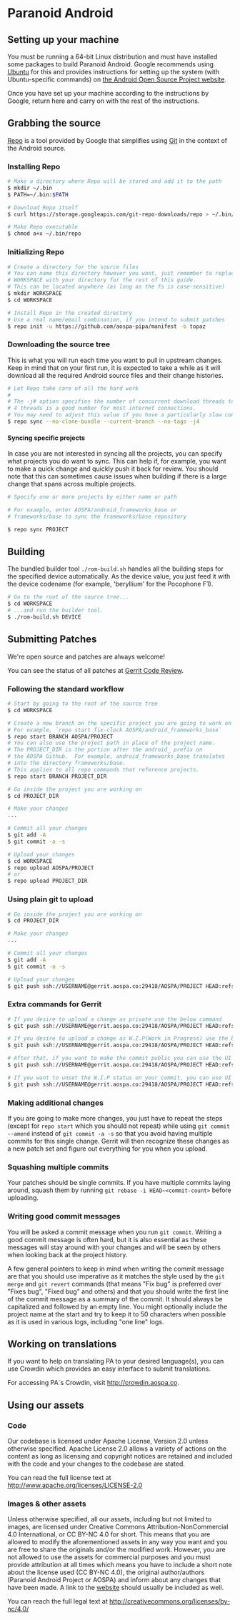 # Paranoid Android #

## Setting up your machine ##

You must be running a 64-bit Linux distribution and must have installed some packages to build
Paranoid Android. Google recommends using [Ubuntu](http://www.ubuntu.com/download/desktop) for
this and provides instructions for setting up the system (with Ubuntu-specific commands) on
[the Android Open Source Project website](https://source.android.com/source/initializing.html#setting-up-a-linux-build-environment).

Once you have set up your machine according to the instructions by Google, return here and carry
on with the rest of the instructions.

## Grabbing the source ##

[Repo](http://source.android.com/source/developing.html) is a tool provided by Google that
simplifies using [Git](http://git-scm.com/book) in the context of the Android source.

### Installing Repo ###

```bash
# Make a directory where Repo will be stored and add it to the path
$ mkdir ~/.bin
$ PATH=~/.bin:$PATH

# Download Repo itself
$ curl https://storage.googleapis.com/git-repo-downloads/repo > ~/.bin/repo

# Make Repo executable
$ chmod a+x ~/.bin/repo
```

### Initializing Repo ###

```bash
# Create a directory for the source files
# You can name this directory however you want, just remember to replace
# WORKSPACE with your directory for the rest of this guide.
# This can be located anywhere (as long as the fs is case-sensitive)
$ mkdir WORKSPACE
$ cd WORKSPACE

# Install Repo in the created directory
# Use a real name/email combination, if you intend to submit patches
$ repo init -u https://github.com/aospa-pipa/manifest -b topaz
```

### Downloading the source tree ###

This is what you will run each time you want to pull in upstream changes. Keep in mind that on your
first run, it is expected to take a while as it will download all the required Android source files
and their change histories.

```bash
# Let Repo take care of all the hard work
#
# The -j# option specifies the number of concurrent download threads to run.
# 4 threads is a good number for most internet connections.
# You may need to adjust this value if you have a particularly slow connection.
$ repo sync --no-clone-bundle --current-branch --no-tags -j4
```

#### Syncing specific projects ####

In case you are not interested in syncing all the projects, you can specify what projects you do
want to sync. This can help if, for example, you want to make a quick change and quickly push it
back for review. You should note that this can sometimes cause issues when building if there is
a large change that spans across multiple projects.

```bash
# Specify one or more projects by either name or path

# For example, enter AOSPA/android_frameworks_base or
# frameworks/base to sync the frameworks/base repository

$ repo sync PROJECT
```

## Building ##

The bundled builder tool `./rom-build.sh` handles all the building steps for the specified device
automatically. As the device value, you just feed it with the device codename (for example,
'beryllium' for the Pocophone F1).

```bash
# Go to the root of the source tree...
$ cd WORKSPACE
# ...and run the builder tool.
$ ./rom-build.sh DEVICE
```

## Submitting Patches ##

We're open source and patches are always welcome!

You can see the status of all patches at [Gerrit Code Review](https://gerrit.aospa.co/).

### Following the standard workflow ###

```bash
# Start by going to the root of the source tree
$ cd WORKSPACE

# Create a new branch on the specific project you are going to work on
# For example, `repo start fix-clock AOSPA/android_frameworks_base`
$ repo start BRANCH AOSPA/PROJECT
# You can also use the project path in place of the project name.
# The PROJECT_DIR is the portion after the android_ prefix on
# the AOSPA Github.  For example, android_frameworks_base translates
# into the directory frameworks/base.
# This applies to all repo commands that reference projects.
$ repo start BRANCH PROJECT_DIR

# Go inside the project you are working on
$ cd PROJECT_DIR

# Make your changes
...

# Commit all your changes
$ git add -A
$ git commit -a -s

# Upload your changes
$ cd WORKSPACE
$ repo upload AOSPA/PROJECT
# or
$ repo upload PROJECT_DIR
```
### Using plain git to upload ###

```bash
# Go inside the project you are working on
$ cd PROJECT_DIR

# Make your changes
...

# Commit all your changes
$ git add -A
$ git commit -a -s

# Upload your changes
$ git push ssh://USERNAME@gerrit.aospa.co:29418/AOSPA/PROJECT HEAD:refs/for/topaz
```

### Extra commands for Gerrit ###

```bash
# If you desire to upload a change as private use the below command
$ git push ssh://USERNAME@gerrit.aospa.co:29418/AOSPA/PROJECT HEAD:refs/for/topaz%private

# If you desire to upload a change as W.I.P(Work in Progress) use the below command
$ git push ssh://USERNAME@gerrit.aospa.co:29418/AOSPA/PROJECT HEAD:refs/for/topaz%wip

# After that, if you want to make the commit public you can use the UI tools on AOSPA Gerrit website, or use the below command
$ git push ssh://USERNAME@gerrit.aospa.co:29418/AOSPA/PROJECT HEAD:refs/for/topaz%remove-private

# If you want to unset the W.I.P status on your commit, you can use UI tools on AOSPA Gerrit website, or use the below command
$ git push ssh://USERNAME@gerrit.aospa.co:29418/AOSPA/PROJECT HEAD:refs/for/topaz%ready
```

### Making additional changes ###

If you are going to make more changes, you just have to repeat the steps (except for `repo start`
which you should not repeat) while using `git commit --amend` instead of `git commit -a -s` so that
you avoid having multiple commits for this single change. Gerrit will then recognize these changes
as a new patch set and figure out everything for you when you upload.

### Squashing multiple commits ###

Your patches should be single commits. If you have multiple commits laying around, squash them by
running `git rebase -i HEAD~<commit-count>` before uploading.

### Writing good commit messages ###

You will be asked a commit message when you run `git commit`. Writing a good commit message is
often hard, but it is also essential as these messages will stay around with your changes and
will be seen by others when looking back at the project history.

A few general pointers to keep in mind when writing the commit message are that you should use
imperative as it matches the style used by the `git merge` and `git revert` commands (that means
"Fix bug" is preferred over "Fixes bug", "Fixed bug" and others) and that you should write the
first line of the commit message as a summary of the commit. It should always be capitalized and
followed by an empty line. You might optionally include the project name at the start and try to
keep it to 50 characters when possible as it is used in various logs, including "one line" logs.

## Working on translations ##

If you want to help on translating PA to your desired language(s), you can use Crowdin
which provides an easy interface to submit translations.

For accessing PA´s Crowdin, visit http://crowdin.aospa.co.

## Using our assets ##

### Code ###

Our codebase is licensed under Apache License, Version 2.0 unless otherwise specified. Apache
License 2.0 allows a variety of actions on the content as long as licensing and copyright
notices are retained and included with the code and your changes to the codebase are stated.

You can read the full license text at http://www.apache.org/licenses/LICENSE-2.0

### Images & other assets ###

Unless otherwise specified, all our assets, including but not limited to images, are licensed
under Creative Commons Attribution-NonCommercial 4.0 International, or CC BY-NC 4.0 for short.
This means that you are allowed to modify the aforementioned assets in any way you want and
you are free to share the originals and/or the modified work. However, you are not allowed
to use the assets for commercial purposes and you must provide attribution at all times which
means you have to include a short note about the license used (CC BY-NC 4.0), the original
author/authors (Paranoid Android Project or AOSPA) and inform about any changes that have been
made. A link to the [website](http://aospa.co/) should usually be included as well.

You can reach the full legal text at http://creativecommons.org/licenses/by-nc/4.0/
